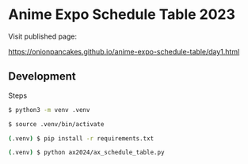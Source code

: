 # Anime Expo Schedule Table 2023

Visit published page:

https://onionpancakes.github.io/anime-expo-schedule-table/day1.html

## Development

Steps

```bash
$ python3 -m venv .venv

$ source .venv/bin/activate

(.venv) $ pip install -r requirements.txt

(.venv) $ python ax2024/ax_schedule_table.py
```